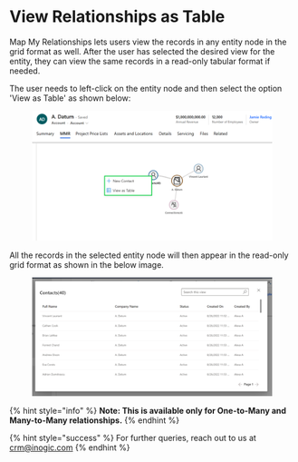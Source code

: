 # View Relationships as Table

Map My Relationships lets users view the records in any entity node in the grid format as well. After the user has selected the desired view for the entity, they can view the same records in a read-only tabular format if needed.

The user needs to left-click on the entity node and then select the option 'View as Table' as shown below:

<figure><img src="../../.gitbook/assets/MMR11.PNG" alt=""><figcaption></figcaption></figure>

All the records in the selected entity node will then appear in the read-only grid format as shown in the below image.

<figure><img src="../../.gitbook/assets/MMR2.PNG" alt=""><figcaption></figcaption></figure>

{% hint style="info" %}
**Note: This is available only for One-to-Many and Many-to-Many relationships.**
{% endhint %}

{% hint style="success" %}
For further queries, reach out to us at [crm@inogic.com](mailto:crm@inogic.com)
{% endhint %}

